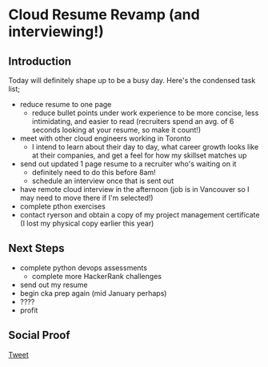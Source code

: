 
# Cloud Resume Revamp (and interviewing!)

## Introduction

Today will definitely shape up to be a busy day. Here's the condensed task list;

- reduce resume to one page
    - reduce bullet points under work experience to be more concise, less intimidating, and easier to read (recruiters spend an avg. of 6 seconds looking at your resume, so make it count!)
- meet with other cloud engineers working in Toronto
    - I intend to learn about their day to day, what career growth looks like at their companies, and get a feel for how my skillset matches up
- send out updated 1 page resume to a recruiter who's waiting on it
    - definitely need to do this before 8am!
    - schedule an interview once that is sent out
- have remote cloud interview in the afternoon (job is in Vancouver so I may need to move there if I'm selected!)
- complete pthon exercises
- contact ryerson and obtain a copy of my project management certificate (I lost my physical copy earlier this year)

## Next Steps

- complete python devops assessments
    - complete more HackerRank challenges
- send out my resume
- begin cka prep again (mid January perhaps)
- ????
- profit

## Social Proof

[Tweet](https://twitter.com/lrnallday/status/1341671516505862147)
